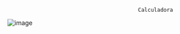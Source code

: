 
                                             Calculadora 
![image](https://github.com/luisdavi485/Calculado-/assets/134106664/5ba451dd-ee69-4656-b0e3-d3154c33f4cd)

